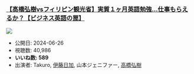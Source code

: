 ### [【高橋弘樹vsフィリピン観光省】実質１ヶ月英語勉強…仕事もらえるか？【ビジネス英語の罠】](https://www.youtube.com/watch?v=qQtdLNf3-0c)
[![](https://img.youtube.com/vi/qQtdLNf3-0c/sddefault.jpg)](https://www.youtube.com/watch?v=qQtdLNf3-0c)
-   公開日: 2024-06-26
-   視聴数: 40,986
-   **いいね数: 589**
-   出演者: Takuro, [伊藤日加](/rehacq_fan/people/伊藤日加 "wikilink"), 山本ジェニファー, [高橋弘樹](/rehacq_fan/people/高橋弘樹 "wikilink")
